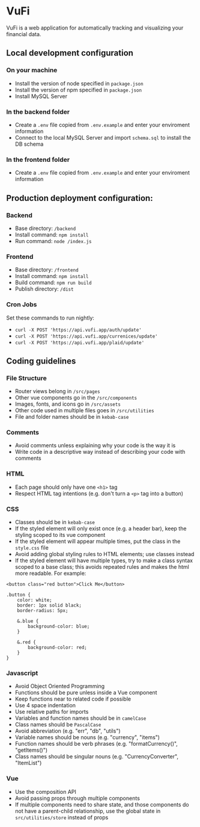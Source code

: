 # VuFi
VuFi is a web application for automatically tracking and visualizing your financial data.

## Local development configuration

### On your machine
- Install the version of node specified in `package.json`
- Install the version of npm specified in `package.json`
- Install MySQL Server

### In the backend folder
- Create a `.env` file copied from `.env.example` and enter your enviroment information
- Connect to the local MySQL Server and import `schema.sql` to install the DB schema

### In the frontend folder
- Create a `.env` file copied from `.env.example` and enter your enviroment information

## Production deployment configuration:

### Backend
- Base directory: `/backend`
- Install command: `npm install`
- Run command: `node /index.js`

### Frontend
- Base directory: `/frontend`
- Install command: `npm install`
- Build command: `npm run build`
- Publish directory: `/dist`

### Cron Jobs
Set these commands to run nightly:
- `curl -X POST 'https://api.vufi.app/auth/update'`
- `curl -X POST 'https://api.vufi.app/currenices/update'`
- `curl -X POST 'https://api.vufi.app/plaid/update'`

## Coding guidelines

### File Structure
- Router views belong in `/src/pages`
- Other vue components go in the `/src/components`
- Images, fonts, and icons go in `/src/assets`
- Other code used in multiple files goes in `/src/utilities`
- File and folder names should be in `kebab-case`

### Comments
- Avoid comments unless explaining why your code is the way it is
- Write code in a descriptive way instead of describing your code with comments

### HTML
- Each page should only have one `<h1>` tag
- Respect HTML tag intentions (e.g. don't turn a `<p>` tag into a button)

### CSS
- Classes should be in `kebab-case`
- If the styled element will only exist once (e.g. a header bar), keep the styling scoped to its vue component
- If the styled element will appear multiple times, put the class in the `style.css` file
- Avoid adding global styling rules to HTML elements; use classes instead
- If the styled element will have multiple types, try to make a class syntax scoped to a base class; this avoids repeated rules and makes the html more readable. For example:
```
<button class="red button">Click Me</button>

.button {
    color: white;
    border: 1px solid black;
    border-radius: 5px;

    &.blue {
        background-color: blue;
    }

    &.red {
        background-color: red;
    }
}
```

### Javascript
- Avoid Object Oriented Programming
- Functions should be pure unless inside a Vue component
- Keep functions near to related code if possible
- Use 4 space indentation
- Use relative paths for imports
- Variables and function names should be in `camelCase`
- Class names should be `PascalCase`
- Avoid abbreviation (e.g. "err", "db", "utils")
- Variable names should be nouns (e.g. "currency", "items")
- Function names should be verb phrases (e.g. "formatCurrency()", "getItems()")
- Class names should be singular nouns (e.g. "CurrencyConverter", "ItemList")

### Vue
- Use the composition API
- Avoid passing props through multiple components
- If multiple components need to share state, and those components do not have a parent-child relationship, use the global state in `src/utilities/store` instead of props
